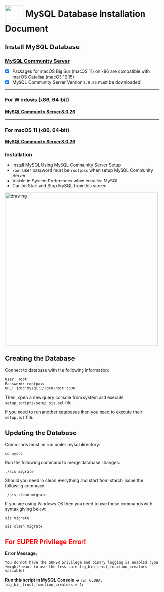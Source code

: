 # <img src="https://bit.ly/3yP9D95" width="60" align="center"/> MySQL Database Installation Document

## Install MySQL Database

### [MySQL Community Server](https://dev.mysql.com/downloads/mysql/)

- [x] Packages for macOS Big Sur (macOS 11) on x86 are compatible with macOS Catalina (macOS 10.15)
- [x] MySQL Community Server Version `8.0.26` must be downloaded!

---

### For Windows (x86, 64-bit)

#### [MySQL Community Server 8.0.26](https://dev.mysql.com/downloads/file/?id=506256)

---

### For macOS 11 (x86, 64-bit)

#### [MySQL Community Server 8.0.26](https://dev.mysql.com/downloads/file/?id=506505)

### Installation

- Install MySQL Using MySQL Community Server Setup
- `root` user password must be `rootpass` when setup MySQL Community Server
- Visible in System Preferences when installed MySQL
- Can be Start and Stop MySQL from this screen

<img src="https://bit.ly/2YkNqTN" alt="drawing" width="500"/>

Creating the Database
----------------------
Connect to database with the following information:

````bash
User: root
Password: rootpass
URL: jdbc:mysql://localhost:3306
````

Then, open a new query console from system and execute `setup_scripts/setup_sis.sql` file.

If you need to run another databases then you need to execute their `setup.sql` file.

Updating the Database
----------------------
Commands must be run under mysql directory:

```shell
cd mysql
```

Run the following command to merge database changes:

```shell
./sis migrate
```

Should you need to clean everything and start from starch, issue the following command:

```shell
./sis clean migrate
```

If you are using Windows OS then you need to use these commands with syntax giving below:
```shell
sis migrate
```

```shell
sis clean migrate
```

## <span style="color: red"> For SUPER Privilege Error! </span>

**Error Message;**

```
You do not have the SUPER privilege and binary logging is enabled (you *might* want to use the less safe log_bin_trust_function_creators variable)
```

**Run this script in MySQL Console ->** `SET GLOBAL log_bin_trust_function_creators = 1;`